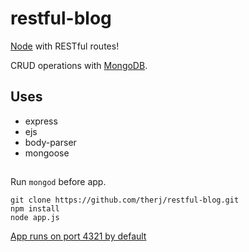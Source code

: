 # restful-blog

[Node](https://nodejs.org/en/) with RESTful routes!

CRUD operations with [MongoDB](https://www.mongodb.com).

## Uses
* express
* ejs
* body-parser
* mongoose


##
Run `mongod` before app.

    git clone https://github.com/therj/restful-blog.git
    npm install
	node app.js
  
[App runs on port 4321 by default](http://localhost:4321/)
